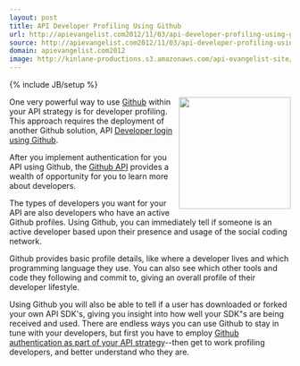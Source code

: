 ```yaml
---
layout: post
title: API Developer Profiling Using Github
url: http://apievangelist.com2012/11/03/api-developer-profiling-using-github/
source: http://apievangelist.com2012/11/03/api-developer-profiling-using-github/
domain: apievangelist.com2012
image: http://kinlane-productions.s3.amazonaws.com/api-evangelist-site/blog/github-logo-basic.png
---
```

{% include JB/setup %}<p>
     <a title="Github" href="https://github.com/"><img src="https://s3.amazonaws.com/kinlane-productions/api-evangelist/github/github-logo.png"  width="200" align="right" /></a>
</p>
<p>
     One very powerful way to use <a title="Github" href="https://github.com/">Github</a> within your API strategy is for developer profiling. This approach requires the deployment of another Github solution, API <a title="Developer login using Github" href="/2012/10/29/api-developer-login-using-github/">Developer login using Github</a>.
</p>
<p>
     After you implement authentication for you API using Github, the <a href="https://www.singly.com/docs/github">Github API</a> provides a wealth of opportunity for you to learn more about developers.
</p>
<p>
     The types of developers you want for your API are also developers who have an active Github profiles. Using Github, you can immediately tell if someone is an active developer based upon their presence and usage of the social coding network.
</p>
<p>
     Github provides basic profile details, like where a developer lives and which programming language they use. You can also see which other tools and code they following and commit to, giving an overall profile of their developer lifestyle.
</p>
<p>
     Using Github you will also be able to tell if a user has downloaded or forked your own API SDK's, giving you insight into how well your SDK"s are being received and used. There are endless ways you can use Github to stay in tune with your developers, but first you have to employ <a title="Github authentication as part of your API strategy" href="http://apievangelist.com/2012/09/05/provide-api-developers-with-github-login-using-singly/">Github authentication as part of your API strategy</a>--then get to work profiling developers, and better understand who they are.
</p>
